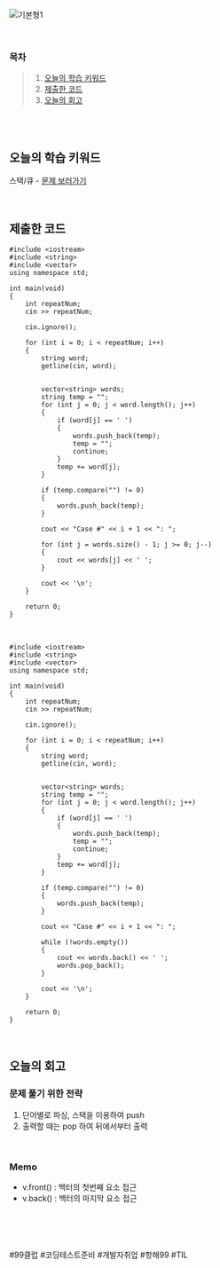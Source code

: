 ![기본형1](https://github.com/user-attachments/assets/bd88847e-4c45-421b-baaf-79b997cca30f)

<br>

### 목차
> 1. [오늘의 학습 키워드](#오늘의-학습-키워드)
> 2. [제출한 코드](#제출한-코드)
> 3. [오늘의 회고](#오늘의-회고)

<br><br>

## 오늘의 학습 키워드
스택/큐 - [문제 보러가기](https://www.acmicpc.net/problem/12605)
  
<br>

## 제출한 코드
```
#include <iostream>
#include <string>
#include <vector>
using namespace std;

int main(void)
{
	int repeatNum;
	cin >> repeatNum;

	cin.ignore();

	for (int i = 0; i < repeatNum; i++)
	{
		string word;
		getline(cin, word);


		vector<string> words;
		string temp = "";
		for (int j = 0; j < word.length(); j++)
		{
			if (word[j] == ' ')
			{
				words.push_back(temp);
				temp = "";
				continue;
			}
			temp += word[j];
		}

		if (temp.compare("") != 0)
		{
			words.push_back(temp);
		}

		cout << "Case #" << i + 1 << ": ";

		for (int j = words.size() - 1; j >= 0; j--)
		{
			cout << words[j] << ' ';
		}

		cout << '\n';
	}

	return 0;
}
```

<br>

```
#include <iostream>
#include <string>
#include <vector>
using namespace std;

int main(void)
{
	int repeatNum;
	cin >> repeatNum;

	cin.ignore();

	for (int i = 0; i < repeatNum; i++)
	{
		string word;
		getline(cin, word);


		vector<string> words;
		string temp = "";
		for (int j = 0; j < word.length(); j++)
		{
			if (word[j] == ' ')
			{
				words.push_back(temp);
				temp = "";
				continue;
			}
			temp += word[j];
		}

		if (temp.compare("") != 0)
		{
			words.push_back(temp);
		}

		cout << "Case #" << i + 1 << ": ";

		while (!words.empty())
		{
			cout << words.back() << ' ';
			words.pop_back();
		}

		cout << '\n';
	}

	return 0;
}
```

<br>

## 오늘의 회고
### 문제 풀기 위한 전략
1. 단어별로 파싱, 스택을 이용하여 push <br>
2. 출력할 때는 pop 하여 뒤에서부터 출력 <br>

<br>

### Memo
- v.front() : 백터의 첫번째 요소 접근 <br>
- v.back() : 백터의 마지막 요소 접근 <br>

<br>    
<br>
<br>
<br>
#99클럽 #코딩테스트준비 #개발자취업 #항해99 #TIL
